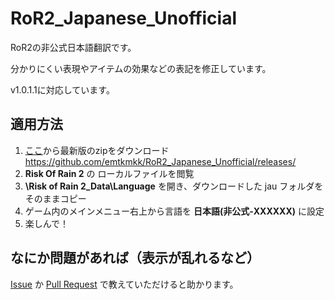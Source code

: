# RoR2_Japanese_Unofficial
RoR2の非公式日本語翻訳です。

分かりにくい表現やアイテムの効果などの表記を修正しています。

v1.0.1.1に対応しています。

## 適用方法

1. [ここ](https://github.com/emtkmkk/RoR2_Japanese_Unofficial/releases)から最新版のzipをダウンロード
https://github.com/emtkmkk/RoR2_Japanese_Unofficial/releases/
1. **Risk Of Rain 2** の ローカルファイルを閲覧
1. **\Risk of Rain 2_Data\Language** を開き、ダウンロードした jau フォルダをそのままコピー
1. ゲーム内のメインメニュー右上から言語を **日本語(非公式-XXXXXX)** に設定
1. 楽しんで！

## なにか問題があれば（表示が乱れるなど）

[Issue](https://github.com/emtkmkk/RoR2_Japanese_Unofficial/issues) か [Pull Request](https://github.com/emtkmkk/RoR2_Japanese_Unofficial/pulls) で教えていただけると助かります。
